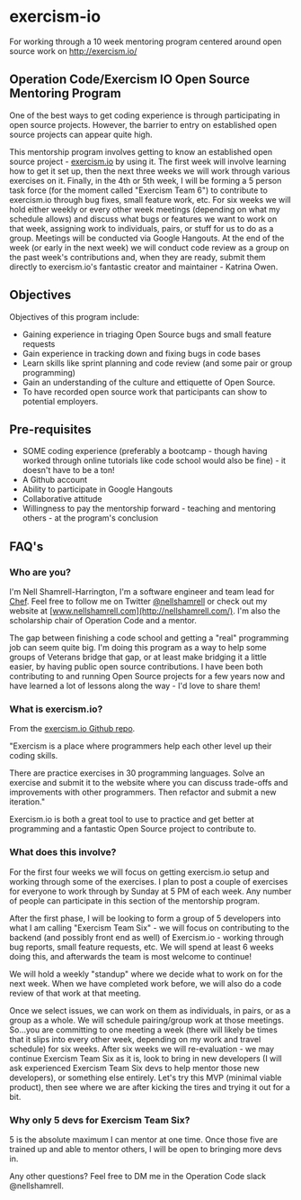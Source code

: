 # exercism-io
For working through a 10 week mentoring program centered around open source work on http://exercism.io/

## Operation Code/Exercism IO Open Source Mentoring Program

One of the best ways to get coding experience is through participating in open source projects.  However, the barrier to entry on established open source projects can appear quite high.

This mentorship program involves getting to know an established open source project - [exercism.io](http://exercism.io/) by using it.  The first week will involve learning how to get it set up, then the next three weeks we will work through various exercises on it.  Finally, in the 4th or 5th week, I will be forming a 5 person task force (for the moment called "Exercism Team 6") to contribute to exercism.io through bug fixes, small feature work, etc.  For six weeks we will hold either weekly or every other week meetings (depending on what my schedule allows) and discuss what bugs or features we want to work on that week, assigning work to individuals, pairs, or stuff for us to do as a group.  Meetings will be conducted via Google Hangouts.  At the end of the week (or early in the next week) we will conduct code review as a group on the past week's contributions and, when they are ready, submit them directly to exercism.io's fantastic creator and maintainer - Katrina Owen.

## Objectives

Objectives of this program include:

* Gaining experience in triaging Open Source bugs and small feature requests 
* Gain experience in tracking down and fixing bugs in code bases
* Learn skills like sprint planning and code review (and some pair or group programming)
* Gain an understanding of the culture and ettiquette of Open Source.
* To have recorded open source work that participants can show to potential employers.

## Pre-requisites
* SOME coding experience (preferably a bootcamp - though having worked through online tutorials like code school would also be fine) - it doesn't have to be a ton!
* A Github account
* Ability to participate in Google Hangouts
* Collaborative attitude
* Willingness to pay the mentorship forward - teaching and mentoring others - at the program's conclusion

## FAQ's

### Who are you?

I'm Nell Shamrell-Harrington, I'm a software engineer and team lead for [Chef](https://www.chef.io/).  Feel free to follow me on Twitter [@nellshamrell](https://twitter.com/nellshamrell) or check out my website at [www.nellshamrell.com](http://nellshamrell.com/). I'm also the scholarship chair of Operation Code and a mentor.

The gap between finishing a code school and getting a "real" programming job can seem quite big.  I'm doing this program as a way to help some groups of Veterans bridge that gap, or at least make bridging it a little easier, by having public open source contributions.  I have been both contributing to and running Open Source projects for a few years now and have learned a lot of lessons along the way - I'd love to share them!

### What is exercism.io?

From the [exercism.io Github repo](https://github.com/exercism/exercism.io).  

"Exercism is a place where programmers help each other level up their coding skills.

There are practice exercises in 30 programming languages. Solve an exercise and submit it to the website where you can discuss trade-offs and improvements with other programmers. Then refactor and submit a new iteration."

Exercism.io is both a great tool to use to practice and get better at programming and a fantastic Open Source project to contribute to.

### What does this involve?

For the first four weeks we will focus on getting exercism.io setup and working through some of the exercises.  I plan to post a couple of exercises for everyone to work through by Sunday at 5 PM of each week.  Any number of people can participate in this section of the mentorship program.

After the first phase, I will be looking to form a group of 5 developers into what I am calling "Exercism Team Six" - we will focus on contributing to the backend (and possibly front end as well) of Exercism.io - working through bug reports, small feature requests, etc.  We will spend at least 6 weeks doing this, and afterwards the team is most welcome to continue!  

We will hold a weekly "standup" where we decide what to work on for the next week.  When we have completed work before, we will also do a code review of that work at that meeting.  

Once we select issues, we can work on them as individuals, in pairs, or as a group as a whole.  We will schedule pairing/group work at those meetings.  So...you are committing to one meeting a week (there will likely be times that it slips into every other week, depending on my work and travel schedule) for six weeks.  After six weeks we will re-evaluation - we may continue Exercism Team Six as it is, look to bring in new developers (I will ask experienced Exercism Team Six devs to help mentor those new developers), or something else entirely.  Let's try this MVP (minimal viable product), then see where we are after kicking the tires and trying it out for a bit.

### Why only 5 devs for Exercism Team Six?

5 is the absolute maximum I can mentor at one time.  Once those five are trained up and able to mentor others, I will be open to bringing more devs in.

Any other questions?  Feel free to DM me in the Operation Code slack @nellshamrell.

